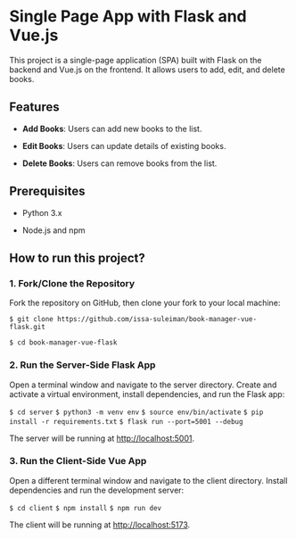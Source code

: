 Single Page App with Flask and Vue.js
=====================================

This project is a single-page application (SPA) built with Flask on the backend and Vue.js on the frontend. It allows users to add, edit, and delete books.

Features
--------

*   **Add Books**: Users can add new books to the list.
    
*   **Edit Books**: Users can update details of existing books.
    
*   **Delete Books**: Users can remove books from the list.
    

Prerequisites
-------------

*   Python 3.x
    
*   Node.js and npm
    

How to run this project?
------------------------

### 1\. Fork/Clone the Repository

Fork the repository on GitHub, then clone your fork to your local machine:

`$ git clone https://github.com/issa-suleiman/book-manager-vue-flask.git` 

 `$ cd book-manager-vue-flask   `

### 2\. Run the Server-Side Flask App

Open a terminal window and navigate to the server directory. Create and activate a virtual environment, install dependencies, and run the Flask app:

`$ cd server`
`$ python3 -m venv env`
`$ source env/bin/activate`
`$ pip install -r requirements.txt`
`$ flask run --port=5001 --debug`

The server will be running at [http://localhost:5001](http://localhost:5001).

### 3\. Run the Client-Side Vue App

Open a different terminal window and navigate to the client directory. Install dependencies and run the development server:

`$ cd client`
`$ npm install`
`$ npm run dev   `

The client will be running at [http://localhost:5173](http://localhost:5173).